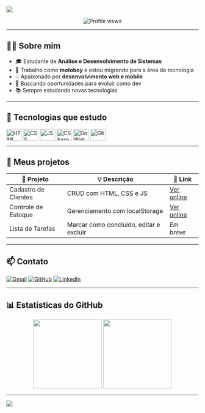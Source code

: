 <!-- Banner -->
<img src="https://capsule-render.vercel.app/api?type=waving&color=0D6EFD&height=180&section=header&text=Olá,%20eu%20sou%20o%20Vinicius!&fontSize=30&fontColor=ffffff&animation=fadeIn" />

<p align="center">
  <img src="https://komarev.com/ghpvc/?username=vinnyii13&color=0D6EFD&style=flat-square" alt="Profile views" />
</p>

---

## 👨‍💻 Sobre mim

- 🎓 Estudante de **Análise e Desenvolvimento de Sistemas**
- 🛵 Trabalho como **motoboy** e estou migrando para a área da tecnologia
- 💡 Apaixonado por **desenvolvimento web e mobile**
- 🚀 Buscando oportunidades para evoluir como dev
- 📚 Sempre estudando novas tecnologias

---

## 🧠 Tecnologias que estudo

<div style="display: inline_block">
  <img align="center" alt="HTML" height="30" width="40" src="https://cdn.jsdelivr.net/gh/devicons/devicon/icons/html5/html5-original.svg">
  <img align="center" alt="CSS" height="30" width="40" src="https://cdn.jsdelivr.net/gh/devicons/devicon/icons/css3/css3-original.svg">
  <img align="center" alt="JS" height="30" width="40" src="https://cdn.jsdelivr.net/gh/devicons/devicon/icons/javascript/javascript-original.svg">
  <img align="center" alt="CSharp" height="30" width="40" src="https://cdn.jsdelivr.net/gh/devicons/devicon/icons/csharp/csharp-original.svg">
  <img align="center" alt="DotNet" height="30" width="40" src="https://cdn.jsdelivr.net/gh/devicons/devicon/icons/dot-net/dot-net-original.svg">
  <img align="center" alt="Git" height="30" width="40" src="https://cdn.jsdelivr.net/gh/devicons/devicon/icons/git/git-original.svg">
</div>

---

## 🚀 Meus projetos

| 📁 Projeto | 💡 Descrição | 🔗 Link |
|-----------|-------------|--------|
| Cadastro de Clientes | CRUD com HTML, CSS e JS | [Ver online](https://vinnyii13.github.io/cadastro-clientes) |
| Controle de Estoque | Gerenciamento com localStorage | [Ver online](https://vinnyii13.github.io/Sistema-de-Controle-de-Estoque) |
| Lista de Tarefas | Marcar como concluído, editar e excluir | *Em breve* |

---

## 📫 Contato

[![Gmail](https://img.shields.io/badge/-Email-red?style=for-the-badge&logo=gmail&logoColor=white)](mailto:seu-email@gmail.com)
[![GitHub](https://img.shields.io/badge/-GitHub-181717?style=for-the-badge&logo=github&logoColor=white)](https://github.com/vinnyii13)
[![LinkedIn](https://img.shields.io/badge/-LinkedIn-blue?style=for-the-badge&logo=linkedin&logoColor=white)](https://linkedin.com)

---

## 📊 Estatísticas do GitHub

<div align="center">
  <img height="180em" src="https://github-readme-stats.vercel.app/api?username=vinnyii13&show_icons=true&theme=github_dark&count_private=true"/>
  <img height="180em" src="https://github-readme-stats.vercel.app/api/top-langs/?username=vinnyii13&layout=compact&langs_count=7&theme=github_dark"/>
</div>

---

<!-- Rodapé animado -->
<img src="https://capsule-render.vercel.app/api?type=waving&color=0D6EFD&height=120&section=footer"/>

